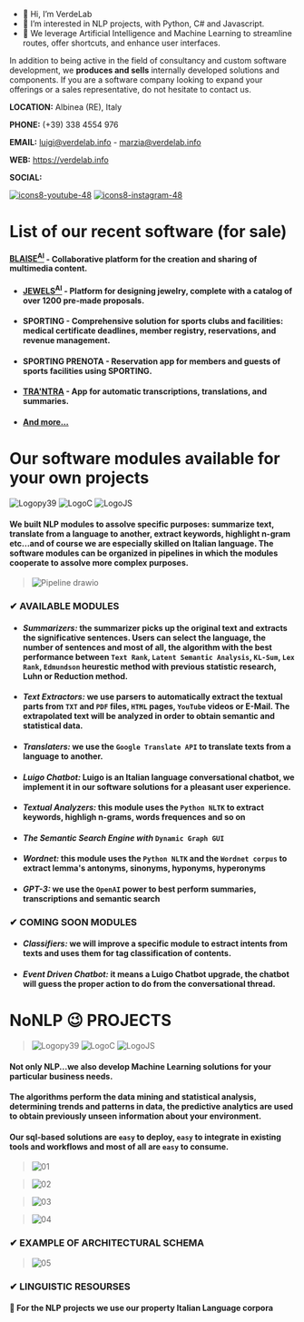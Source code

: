 - 👋 Hi, I’m VerdeLab
- 👀 I’m interested in NLP projects, with Python, C# and Javascript.
- 🤩 We leverage Artificial Intelligence and Machine Learning to streamline routes, offer shortcuts, and enhance user interfaces.

In addition to being active in the field of consultancy and custom software development, we __produces and sells__ internally developed solutions and components. If you are a software company looking to expand your offerings or a sales representative, do not hesitate to contact us.

**LOCATION:**
Albinea (RE), Italy

**PHONE:** (+39) 338 4554 976

**EMAIL:**
[luigi@verdelab.info](mailto:luigi@verdelab.info) - [marzia@verdelab.info](mailto:marzia@verdelab.info)

**WEB:**
<a href="https://verdelab.info" target="_blank">https://verdelab.info</a>

**SOCIAL:**

[![icons8-youtube-48](https://github.com/VerdeLab/VerdeLab/assets/98537104/9c0d437d-0788-4a70-9694-6a5880459e1e)](https://www.youtube.com/channel/UCVmk9QSo_zTNjAK1QLgHo3w)
[![icons8-instagram-48](https://github.com/VerdeLab/VerdeLab/assets/98537104/f2660ae6-2537-4634-8753-b766203d16f7)](https://www.instagram.com/verdelab.group/)


# List of our recent software (for sale)
#### <a href="http://blaise.uno" target="_blank">BLAISE<sup>AI</sup></a> - Collaborative platform for the creation and sharing of multimedia content.
* #### <a href="https://www.verdelab.info/rosecut" target="_blank">JEWELS<sup>AI</sup></a> - Platform for designing jewelry, complete with a catalog of over 1200 pre-made proposals.
* #### SPORTING - Comprehensive solution for sports clubs and facilities: medical certificate deadlines, member registry, reservations, and revenue management.
* #### SPORTING PRENOTA - Reservation app for members and guests of sports facilities using SPORTING.
* #### <a href="http://trantra.it" target="_blank">TRA'NTRA</a> - App for automatic transcriptions, translations, and summaries.
* #### <a href="https://www.verdelab.info/v/index.html#port" target="_blank">And more...</a>

# Our software modules available for your own projects
![Logopy39](https://user-images.githubusercontent.com/98537104/151770484-45817245-9283-44b6-b068-6b73ec6dcde7.svg) ![LogoC](https://user-images.githubusercontent.com/98537104/151771931-4dbfb2f0-5caa-400b-8d0d-10bfccea6983.svg) ![LogoJS](https://user-images.githubusercontent.com/98537104/151771980-1b53935f-b3ac-4e74-a376-787a1e697a42.svg)

#### We built NLP modules to assolve specific purposes: summarize text, translate from a language to another, extract keywords, highlight n-gram etc...and of course we are especially skilled on Italian language. The software modules can be organized in pipelines in which the modules cooperate to assolve more complex purposes.

>![Pipeline drawio](https://user-images.githubusercontent.com/98537104/151803224-69b05f8a-afce-4fb1-8098-cf6e1ea64bcf.png)

### ✔ **AVAILABLE MODULES**

* #### *Summarizers:*  the summarizer picks up the original text and extracts the significative sentences. Users can select the language, the number of sentences and most of all, the algorithm with the best performance between ```Text Rank```, ```Latent Semantic Analysis```, ```KL-Sum```, ```Lex Rank```, ```Edmundson``` heurestic method with previous statistic research, Luhn or Reduction method.
* #### *Text Extractors:*  we use parsers to automatically extract the textual parts from ```TXT``` and ```PDF``` files, ```HTML``` pages, ```YouTube``` videos or E-Mail. The extrapolated text will be analyzed in order to obtain semantic and statistical data.
* #### *Translaters:*  we use the ```Google Translate API``` to translate texts from a language to another.
* #### *Luigo Chatbot:*  Luigo is an Italian language conversational chatbot, we implement it in our software solutions for a pleasant user experience.
* #### *Textual Analyzers:*  this module uses the ```Python NLTK``` to extract keywords, highligh n-grams, words frequences and so on 
* #### *The Semantic Search Engine with* ```Dynamic Graph GUI```
* #### *Wordnet:*  this module uses the ```Python NLTK``` and the ```Wordnet corpus``` to extract lemma's antonyms, sinonyms, hyponyms, hyperonyms
* #### *GPT-3:* we use the ```OpenAI``` power to best perform summaries, transcriptions and semantic search

### ✔ **COMING SOON MODULES**
* #### *Classifiers:*  we will improve a specific module to estract intents from texts and uses them for tag classification of contents.
* #### *Event Driven Chatbot:*  it means a Luigo Chatbot upgrade, the chatbot will guess the proper action to do from the conversational thread.

# NoNLP 😉 PROJECTS
>![Logopy39](https://user-images.githubusercontent.com/98537104/151770484-45817245-9283-44b6-b068-6b73ec6dcde7.svg) ![LogoC](https://user-images.githubusercontent.com/98537104/151771931-4dbfb2f0-5caa-400b-8d0d-10bfccea6983.svg) ![LogoJS](https://user-images.githubusercontent.com/98537104/151771980-1b53935f-b3ac-4e74-a376-787a1e697a42.svg)

#### Not only NLP...we also develop Machine Learning solutions for your particular business needs.
#### The algorithms perform the data mining and statistical analysis, determining trends and patterns in data, the predictive analytics are used to obtain previously unseen information about your environment.  
#### Our sql-based solutions are ```easy``` to deploy, ```easy``` to integrate in existing tools and workflows and most of all are ```easy``` to consume.
>![01](https://user-images.githubusercontent.com/98537104/153820633-1aee7840-041d-4879-a905-43d80ae63a88.png)


>![02](https://user-images.githubusercontent.com/98537104/153820658-aa326cf4-4dd3-43cb-8a78-1585f3817e46.png)


>![03](https://user-images.githubusercontent.com/98537104/153820675-f640c2c0-f928-419c-9de4-31358c5e762c.png)


>![04](https://user-images.githubusercontent.com/98537104/153820695-7e6133d7-b302-4fa4-a6db-4d0bd1b0159a.png)



### ✔ **EXAMPLE OF ARCHITECTURAL SCHEMA**
>![05](https://user-images.githubusercontent.com/98537104/153820878-9f417047-79cc-48a9-8d5c-900790a55986.png)


### ✔ **LINGUISTIC RESOURSES**
#### 👀 For the NLP projects we use our property Italian Language corpora




